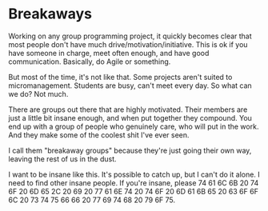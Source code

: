 # Breakaways

Working on any group programming project, it quickly becomes clear that most
people don't have much drive/motivation/initiative. This is ok if you have
someone in charge, meet often enough, and have good communication. Basically,
do Agile or something.

But most of the time, it's not like that. Some projects aren't suited to
micromanagement. Students are busy, can't meet every day. So what can we do?
Not much.

There are groups out there that are highly motivated. Their members are just
a little bit insane enough, and when put together they compound. You end up with
a group of people who genuinely care, who will put in the work. And they make
some of the coolest shit I've ever seen.

I call them "breakaway groups" because they're just going their own way, leaving
the rest of us in the dust.

I want to be insane like this. It's possible to catch up, but I can't do it
alone. I need to find other insane people. If you're insane, please 74 61 6C 6B
20 74 6F 20 6D 65 2C 20 69 20 77 61 6E 74 20 74 6F 20 6D 61 6B 65 20 63 6F 6F 6C
20 73 74 75 66 66 20 77 69 74 68 20 79 6F 75.
